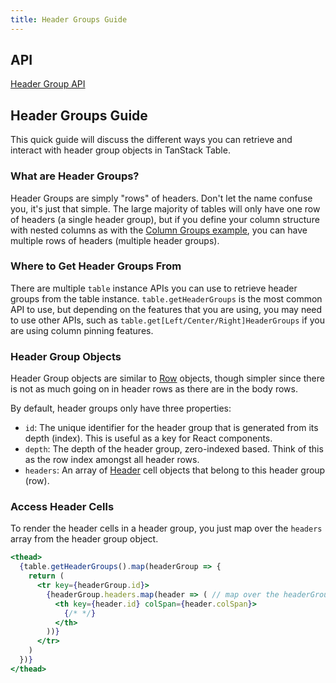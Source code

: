 ```yaml
---
title: Header Groups Guide
---
```


## API

[Header Group API](../api/core/header-group)

## Header Groups Guide

This quick guide will discuss the different ways you can retrieve and interact with header group objects in TanStack Table.

### What are Header Groups?

Header Groups are simply "rows" of headers. Don't let the name confuse you, it's just that simple. The large majority of tables will only have one row of headers (a single header group), but if you define your column structure with nested columns as with the [Column Groups example](../framework/react/examples/column-groups), you can have multiple rows of headers (multiple header groups).

### Where to Get Header Groups From

There are multiple `table` instance APIs you can use to retrieve header groups from the table instance. `table.getHeaderGroups` is the most common API to use, but depending on the features that you are using, you may need to use other APIs, such as `table.get[Left/Center/Right]HeaderGroups` if you are using column pinning features.

### Header Group Objects

Header Group objects are similar to [Row](../guide/rows) objects, though simpler since there is not as much going on in header rows as there are in the body rows.

By default, header groups only have three properties:

- `id`: The unique identifier for the header group that is generated from its depth (index). This is useful as a key for React components.
- `depth`: The depth of the header group, zero-indexed based. Think of this as the row index amongst all header rows.
- `headers`: An array of [Header](../guide/headers) cell objects that belong to this header group (row).

### Access Header Cells

To render the header cells in a header group, you just map over the `headers` array from the header group object.

```jsx
<thead>
  {table.getHeaderGroups().map(headerGroup => {
    return (
      <tr key={headerGroup.id}>
        {headerGroup.headers.map(header => ( // map over the headerGroup headers array
          <th key={header.id} colSpan={header.colSpan}>
            {/* */}
          </th>
        ))}
      </tr>
    )
  })}
</thead>
```
